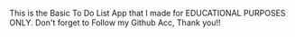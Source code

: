 This is the Basic To Do List App that I made
for EDUCATIONAL PURPOSES ONLY. Don't forget to Follow my Github Acc, 
Thank you!!
